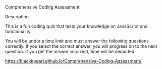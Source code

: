 Comprehensive Coding Assessment

Description

This is a fun coding quiz that tests your knowledge on JavaScript and functionality. 

You will be under a time limit and must answer the following questions correctly. 
If you select the correct answer, you will progress on to the next question. If you get the answer incorrect, time will be deducted. 

https://blackkpearl.github.io/Comprehensive-Coding-Assessment/

